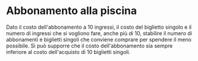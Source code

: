 # Abbonamento alla piscina

Dato il costo dell'abbonamento a 10 ingressi, il costo del biglietto singolo e il numero di ingressi che si vogliono fare, anche più di 10, stabilire il numero di abbonamenti e biglietti singoli che conviene comprare per spendere il meno possibile. Si può supporre che il costo dell'abbonamento sia sempre inferiore al costo dell'acquisto di 10 biglietti singoli.
